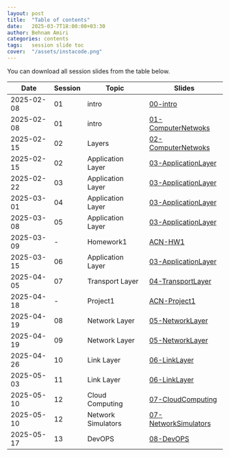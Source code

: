 ```yaml
---
layout: post
title:  "Table of contents"
date:   2025-03-7T18:00:00+03:30
author: Behnam Amiri
categories: contents
tags:	session slide toc
cover:  "/assets/instacode.png"
---
```


You can download all session slides from the table below.


| Date       |Session|  Topic  | Slides         |
|------------|-------|---------|----------------|
| 2025-02-08 |   01  | intro   | [00-intro](/slides/00-intro.pdf) |
| 2025-02-08 |   01  | intro   | [01-ComputerNetwoks](/slides/01-ComputerNetwoks.pdf) |
| 2025-02-15 |   02  | Layers  | [02-ComputerNetwoks](/slides/02-ComputerNetwoks.pdf) |
| 2025-02-15 |   02  | Application Layer | [03-ApplicationLayer](/slides/03-ApplicationLayer.pptx) |
| 2025-02-22 |   03  | Application Layer | [03-ApplicationLayer](/slides/03-ApplicationLayer.pptx) |
| 2025-03-01 |   04  | Application Layer | [03-ApplicationLayer](/slides/03-ApplicationLayer.pptx) |
| 2025-03-08 |   05  | Application Layer | [03-ApplicationLayer](/slides/03-ApplicationLayer.pptx) |
| 2025-03-09 |   -  | Homework1 | [ACN-HW1](/slides/ACN-HW1.pdf) |
| 2025-03-15 |   06  | Application Layer | [03-ApplicationLayer](/slides/03-ApplicationLayer.pptx) |
| 2025-04-05 |   07  | Transport Layer | [04-TransportLayer](/slides/04-TransportLayer.pdf) |
| 2025-04-18 |   -  | Project1 | [ACN-Project1](/slides/ACN-Project1.pdf) |
| 2025-04-19 |   08  | Network Layer | [05-NetworkLayer](/slides/05-NetworkLayer.pdf) |
| 2025-04-19 |   09  | Network Layer | [05-NetworkLayer](/slides/05-NetworkLayer.pdf) |
| 2025-04-26 |   10  | Link Layer | [06-LinkLayer](/slides/06-LinkLayer.pdf) |
| 2025-05-03 |   11  | Link Layer | [06-LinkLayer](/slides/06-LinkLayer.pdf) |
| 2025-05-10 |   12  | Cloud Computing | [07-CloudComputing](/slides/07-CloudComputing.pdf) |
| 2025-05-10 |   12  | Network Simulators | [07-NetworkSimulators](/slides/07-NetworkSimulators.pdf) |
| 2025-05-17 |   13  | DevOPS | [08-DevOPS](/slides/08-DevOPS.pdf) |










